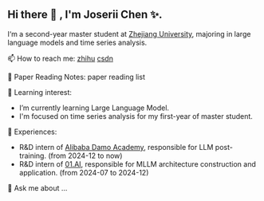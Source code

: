 ## Hi there 👋 , I'm Joserii Chen ✨.
I‘m a second-year master student at [Zhejiang University](https://www.zju.edu.cn/), majoring in large language models and time series analysis.

📫 How to reach me:
[zhihu](https://www.zhihu.com/people/a-la-si-jia-mei-you-xue-yu)  [csdn](https://blog.csdn.net/qq_45579784)

📝 Paper Reading Notes: paper reading list

🌱 Learning interest: 
- I’m currently learning Large Language Model.
- I'm focused on time series analysis for my first-year of master student.

🌾 Experiences:
- R&D intern of [Alibaba Damo Academy](https://damo.alibaba.com/?language=en), responsible for LLM post-training. (from 2024-12 to now)
- R&D intern of [01.AI](https://www.lingyiwanwu.com/), responsible for MLLM architecture construction and application. (from 2024-07 to 2024-12)

💬 Ask me about ...
